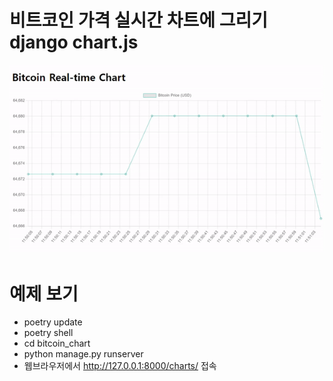 # 비트코인 가격 실시간 차트에 그리기 django chart.js

![alt text](images/markdown-2024-07-161153091111-ezgif.com-video-to-gif-converter.gif)

# 예제 보기
- poetry update
- poetry shell
- cd bitcoin_chart
- python manage.py runserver
- 웹브라우저에서 http://127.0.0.1:8000/charts/ 접속
